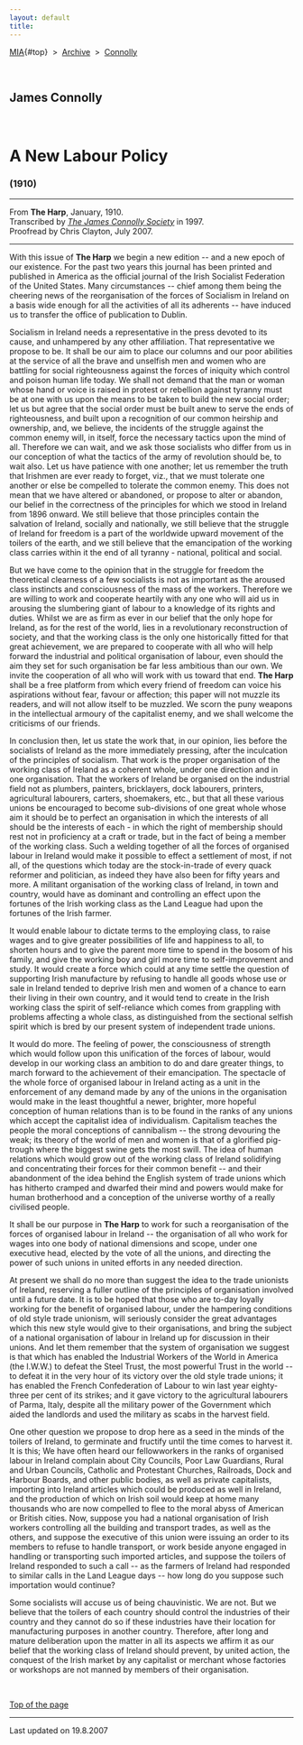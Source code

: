 ```yaml
---
layout: default
title: 
---
```

[MIA](../../../../index.htm){#top}  \> 
[Archive](../../../index.htm)  \>  [Connolly](../../index.htm)

 

## James Connolly

 

# A New Labour Policy

### (1910)

------------------------------------------------------------------------

From **The Harp**, January, 1910.\
Transcribed by [*The James Connolly
Society*](http://www.wageslave.org/jcs/) in 1997.\
Proofread by Chris Clayton, July 2007.

------------------------------------------------------------------------

With this issue of **The Harp** we begin a new edition -- and a new
epoch of our existence. For the past two years this journal has been
printed and published in America as the official journal of the Irish
Socialist Federation of the United States. Many circumstances -- chief
among them being the cheering news of the reorganisation of the forces
of Socialism in Ireland on a basis wide enough for all the activities of
all its adherents -- have induced us to transfer the office of
publication to Dublin.

Socialism in Ireland needs a representative in the press devoted to its
cause, and unhampered by any other affiliation. That representative we
propose to be. It shall be our aim to place our columns and our poor
abilities at the service of all the brave and unselfish men and women
who are battling for social righteousness against the forces of iniquity
which control and poison human life today. We shall not demand that the
man or woman whose hand or voice is raised in protest or rebellion
against tyranny must be at one with us upon the means to be taken to
build the new social order; let us but agree that the social order must
be built anew to serve the ends of righteousness, and built upon a
recognition of our common heirship and ownership, and, we believe, the
incidents of the struggle against the common enemy will, in itself,
force the necessary tactics upon the mind of all. Therefore we can wait,
and we ask those socialists who differ from us in our conception of what
the tactics of the army of revolution should be, to wait also. Let us
have patience with one another; let us remember the truth that Irishmen
are ever ready to forget, viz., that we must tolerate one another or
else be compelled to tolerate the common enemy. This does not mean that
we have altered or abandoned, or propose to alter or abandon, our belief
in the correctness of the principles for which we stood in Ireland from
1896 onward. We still believe that those principles contain the
salvation of Ireland, socially and nationally, we still believe that the
struggle of Ireland for freedom is a part of the worldwide upward
movement of the toilers of the earth, and we still believe that the
emancipation of the working class carries within it the end of all
tyranny - national, political and social.

But we have come to the opinion that in the struggle for freedom the
theoretical clearness of a few socialists is not as important as the
aroused class instincts and consciousness of the mass of the workers.
Therefore we are willing to work and cooperate heartily with any one who
will aid us in arousing the slumbering giant of labour to a knowledge of
its rights and duties. Whilst we are as firm as ever in our belief that
the only hope for Ireland, as for the rest of the world, lies in a
revolutionary reconstruction of society, and that the working class is
the only one historically fitted for that great achievement, we are
prepared to cooperate with all who will help forward the industrial and
political organisation of labour, even should the aim they set for such
organisation be far less ambitious than our own. We invite the
cooperation of all who will work with us toward that end. **The Harp**
shall be a free platform from which every friend of freedom can voice
his aspirations without fear, favour or affection; this paper will not
muzzle its readers, and will not allow itself to be muzzled. We scorn
the puny weapons in the intellectual armoury of the capitalist enemy,
and we shall welcome the criticisms of our friends.

In conclusion then, let us state the work that, in our opinion, lies
before the socialists of Ireland as the more immediately pressing, after
the inculcation of the principles of socialism. That work is the proper
organisation of the working class of Ireland as a coherent whole, under
one direction and in one organisation. That the workers of Ireland be
organised on the industrial field not as plumbers, painters,
bricklayers, dock labourers, printers, agricultural labourers, carters,
shoemakers, etc., but that all these various unions be encouraged to
become sub-divisions of one great whole whose aim it should be to
perfect an organisation in which the interests of all should be the
interests of each - in which the right of membership should rest not in
proficiency at a craft or trade, but in the fact of being a member of
the working class. Such a welding together of all the forces of
organised labour in Ireland would make it possible to effect a
settlement of most, if not all, of the questions which today are the
stock-in-trade of every quack reformer and politician, as indeed they
have also been for fifty years and more. A militant organisation of the
working class of Ireland, in town and country, would have as dominant
and controlling an effect upon the fortunes of the Irish working class
as the Land League had upon the fortunes of the Irish farmer.

It would enable labour to dictate terms to the employing class, to raise
wages and to give greater possibilities of life and happiness to all, to
shorten hours and to give the parent more time to spend in the bosom of
his family, and give the working boy and girl more time to
self-improvement and study. It would create a force which could at any
time settle the question of supporting Irish manufacture by refusing to
handle all goods whose use or sale in Ireland tended to deprive Irish
men and women of a chance to earn their living in their own country, and
it would tend to create in the Irish working class the spirit of
self-reliance which comes from grappling with problems affecting a whole
class, as distinguished from the sectional selfish spirit which is bred
by our present system of independent trade unions.

It would do more. The feeling of power, the consciousness of strength
which would follow upon this unification of the forces of labour, would
develop in our working class an ambition to do and dare greater things,
to march forward to the achievement of their emancipation. The spectacle
of the whole force of organised labour in Ireland acting as a unit in
the enforcement of any demand made by any of the unions in the
organisation would make in the least thoughtful a newer, brighter, more
hopeful conception of human relations than is to be found in the ranks
of any unions which accept the capitalist idea of individualism.
Capitalism teaches the people the moral conceptions of cannibalism --
the strong devouring the weak; its theory of the world of men and women
is that of a glorified pig-trough where the biggest swine gets the most
swill. The idea of human relations which would grow out of the working
class of Ireland solidifying and concentrating their forces for their
common benefit -- and their abandonment of the idea behind the English
system of trade unions which has hitherto cramped and dwarfed their mind
and powers would make for human brotherhood and a conception of the
universe worthy of a really civilised people.

It shall be our purpose in **The Harp** to work for such a
reorganisation of the forces of organised labour in Ireland -- the
organisation of all who work for wages into one body of national
dimensions and scope, under one executive head, elected by the vote of
all the unions, and directing the power of such unions in united efforts
in any needed direction.

At present we shall do no more than suggest the idea to the trade
unionists of Ireland, reserving a fuller outline of the principles of
organisation involved until a future date. It is to be hoped that those
who are to-day loyally working for the benefit of organised labour,
under the hampering conditions of old style trade unionism, will
seriously consider the great advantages which this new style would give
to their organisations, and bring the subject of a national organisation
of labour in Ireland up for discussion in their unions. And let them
remember that the system of organisation we suggest is that which has
enabled the Industrial Workers of the World in America (the I.W.W.) to
defeat the Steel Trust, the most powerful Trust in the world -- to
defeat it in the very hour of its victory over the old style trade
unions; it has enabled the French Confederation of Labour to win last
year eighty-three per cent of its strikes; and it gave victory to the
agricultural labourers of Parma, Italy, despite all the military power
of the Government which aided the landlords and used the military as
scabs in the harvest field.

One other question we propose to drop here as a seed in the minds of the
toilers of Ireland, to germinate and fructify until the time comes to
harvest it. It is this; We have often heard our fellowworkers in the
ranks of organised labour in Ireland complain about City Councils, Poor
Law Guardians, Rural and Urban Councils, Catholic and Protestant
Churches, Railroads, Dock and Harbour Boards, and other public bodies,
as well as private capitalists, importing into Ireland articles which
could be produced as well in Ireland, and the production of which on
Irish soil would keep at home many thousands who are now compelled to
flee to the moral abyss of American or British cities. Now, suppose you
had a national organisation of Irish workers controlling all the
building and transport trades, as well as the others, and suppose the
executive of this union were issuing an order to its members to refuse
to handle transport, or work beside anyone engaged in handling or
transporting such imported articles, and suppose the toilers of Ireland
responded to such a call -- as the farmers of Ireland had responded to
similar calls in the Land League days -- how long do you suppose such
importation would continue?

Some socialists will accuse us of being chauvinistic. We are not. But we
believe that the toilers of each country should control the industries
of their country and they cannot do so if these industries have their
location for manufacturing purposes in another country. Therefore, after
long and mature deliberation upon the matter in all its aspects we
affirm it as our belief that the working class of Ireland should
prevent, by united action, the conquest of the Irish market by any
capitalist or merchant whose factories or workshops are not manned by
members of their organisation.

 

[Top of the page](#top)

------------------------------------------------------------------------

Last updated on 19.8.2007
